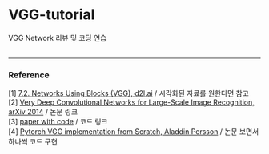 # VGG-tutorial
VGG Network 리뷰 및 코딩 연습  <br/><br/>


***
### Reference 
[1] [7.2. Networks Using Blocks (VGG), d2l.ai](https://d2l.ai/chapter_convolutional-modern/vgg.html) / 시각화된 자료를 원한다면 참고 <br/>
[2] [Very Deep Convolutional Networks for Large-Scale Image Recognition, arXiv 2014](https://arxiv.org/abs/1409.1556) / 논문 링크 <br/>
[3] [paper with code](https://paperswithcode.com/paper/very-deep-convolutional-networks-for-large) / 코드 링크 <br/>
[4] [Pytorch VGG implementation from Scratch, Aladdin Persson](https://youtu.be/ACmuBbuXn20) / 논문 보면서 하나씩 코드 구현 
